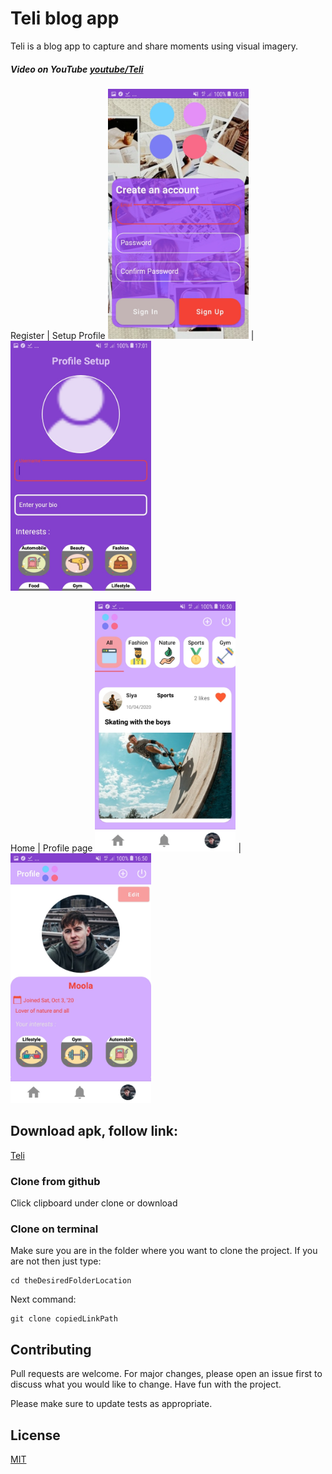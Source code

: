 # Teli blog app

Teli is a blog app to capture and share moments using visual imagery.

##### Video on YouTube [youtube/Teli](https://youtu.be/b8s7aA7xXj8)
Register                                                                        |  Setup Profile
<img src="app/src/main/res/images/Screenshot_20201003-165111.jpg" height = 400> |  <img src="app/src/main/res/images/Screenshot_20201003-170125.jpg" height = 400>

Home                                                                            |  Profile page
<img src="app/src/main/res/images/Screenshot_20201003-165035.jpg" height = 400> | <img src="app/src/main/res/images/Screenshot_20201003-165043.jpg" height = 400>


## Download apk, follow link:


[Teli](https://github.com/vincentLovesComputers/builds/blob/main/teli.apk?raw=true)


### Clone from github

Click clipboard under clone or download

### Clone on terminal
Make sure you are in the folder where you want to clone the project. If you are not then just type:


```terminal
cd theDesiredFolderLocation
```
Next command: 
```terminal
git clone copiedLinkPath
```

## Contributing
Pull requests are welcome. For major changes, please open an issue first to discuss what you would like to change. Have fun with the project.

Please make sure to update tests as appropriate.

## License
[MIT](https://choosealicense.com/licenses/mit/)
